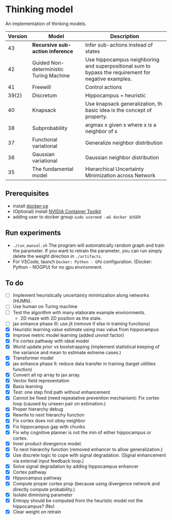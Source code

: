 # Thinking model

An implementation of thinking models.

| Version | Model                                   | Description                                                                                          |
| ------- | --------------------------------------- | ---------------------------------------------------------------------------------------------------- |
| 43      | **Recursive sub-action inference**      | Infer sub-actions instead of states                                                                  |
| 42      | Guided Non-deterministic Turing Machine | Use hippocampus neighboring and superpositional sum to bypass the requirement for negative examples. |
| 41      | Freewill                                | Control actions                                                                                      |
| 39(2)   | Discretum                               | Hippocampus + heuristic                                                                              |
| 40      | Knapsack                                | Use knapsack generalization, th basic idea is the concept of property.                               |
| 38      | Subprobability                          | argmax x given s where x is a neighbor of s                                                          |
| 37      | Functional variational                  | Generalize neighbor distribution                                                                     |
| 36      | Gaussian variational                    | Gaussian neighbor distribution                                                                       |
| 35      | The fundamental model                   | Hierarchical Uncertainty Minimization across Network                                                 |

## Prerequisites

-   install [docker-ce](https://www.linode.com/docs/guides/installing-and-using-docker-on-ubuntu-and-debian/)
-   (Optional) install [NVIDIA Container Toolkit](https://docs.nvidia.com/datacenter/cloud-native/container-toolkit/install-guide.html#getting-started)
-   adding user to docker group `sudo usermod -aG docker $USER`

## Run experiments

-   `./run_manual.sh` The program will automatically random graph and train the parameter. If you want to retrain the parameter, you can run simply delete the weight direction in `./artifacts`.
-   For VSCode, launch `Docker: Python - GPU` configuration. (Docker: Python - NOGPU) for no gpu environment.

## To do

-   [ ] Implement heuristically uncertainty minimization along networks (HUMN).
-   [ ] Use human on Turing machine
-   [ ] Test the algorithm with many elaborate example environments.
    -   2D maze with 2D position as the state.
-   [ ] jax enhance phase III: use jit (remove if else in training functions)
-   [x] Heuristic learning value estimate using max value from hippocampus
-   [x] Improve metric model learning (added unvisit factor)
-   [x] Fix cortex pathway with ideal model
-   [x] World update prior vs bootstrapping (implement statistical keeping of the variance and mean to estimate extreme cases.)
-   [x] Transformer model
-   [x] jax enhance phase II: reduce data transfer in training (target utilities function)
-   [x] Convert all np array to jax array.
-   [x] Vector field representation
-   [x] Basis learning
-   [x] Test: one step find path without enhancement
-   [x] Cannot be fixed (need repeatative prevention mechanism): Fix cortex loop (caused by unseen pair on estimation.)
-   [x] Proper hierarchy debug
-   [x] Rewrite to next hierarchy function
-   [x] Fix cortex does not obey neighbor
-   [x] Fix hippocampus gap with chunks
-   [x] Fix why cognitive planner is not the min of either hippocampus or cortex.
-   [x] Inner product divergence model.
-   [x] To next hierarchy function (removed enhancer to allow generalization.)
-   [x] Use discrete logic to cope with signal degradation. (Signal enhancement via external input feedback loop.)
-   [x] Solve signal degradation by adding hippocampus enhancer
-   [x] Cortex pathway
-   [x] Hippocampus pathway
-   [x] Compute proper cortex prop (because using divergence network and directly compute probability.)
-   [x] Isolate diminising parameter
-   [x] Entropy should be computed from the heuristic model not the hippocampus? (No)
-   [x] Clear weight on retrain
